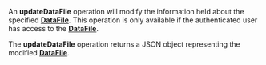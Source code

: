 <a name="updateDataFile"></a>An **updateDataFile** operation will modify the information held about the specified <a href="#dataFiles">**DataFile**</a>. This operation is only available if the authenticated user has access to the <a href="#dataFiles">**DataFile**</a>.

The **updateDataFile** operation returns a JSON object representing the modified <a href="#dataFiles">**DataFile**</a>.
